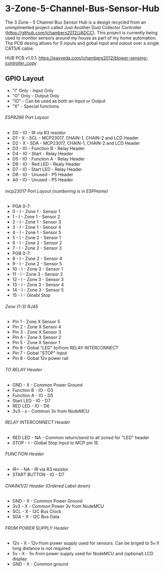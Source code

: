 # 3-Zone-5-Channel-Bus-Sensor-Hub

The 3 Zone - 5 Channel Bus Sensor Hub is a design recycled from an unimplmented project called Just Another Dust Collector Controller (https://github.com/jchambers2012/JADCC).  This project is currently being used to monitor sensors around my house as part of my home automation.  The PCB desing allows for 5 inputs and gobal input and outout over a single CAT5/6 cable.

HUB PCB v1.0.1: https://easyeda.com/jchambers2012/blower-sensing-controller_copy

## GPIO Layout

- "I" Only - Input Only
- "O" Only - Output Only 
- "IO"     - Can be used as both an Input or Output 
- "X"      - Special functions

###### ESP8266 Port Layout
- D0 - IO - IR via R3 resistor
- D1 - X  - SCL        - MCP23017, CHAIN-1, CHAIN-2 and LCD Header
- D2 - X  - SDA        - MCP23017, CHAIN-1, CHAIN-2 and LCD Header
- D3 - IO - Function B - Relay Header
- D4 - IO - Start      - Relay Header
- D5 - IO - Function A - Relay Header
- D6 - IO - Red LED    - Realy Header
- D7 - IO - Start LED  - Relay Header
- D8 - IO - Unused     - P5 Header
- A0 - IO - Unused     - P5 Header

###### mcp23017 Port Layout (numbering is in ESPHome)
- PGA 0-7:
-  0 - I  - Zone 1 - Sensor 1
-  1 - I  - Zone 1 - Sensor 2
-  2 - I  - Zone 1 - Sensor 3
-  3 - I  - Zone 1 - Sensor 4
-  4 - I  - Zone 1 - Sensor 5 
-  5 - I  - Zone 2 - Sensor 1
-  6 - I  - Zone 2 - Sensor 2
-  7 - I  - Zone 2 - Sensor 3
- PGB 0-7:
-  8 - I  - Zone 2 - Sensor 4
-  9 - I  - Zone 2 - Sensor 5
- 10 - I  - Zone 3 - Sensor 1
- 11 - I  - Zone 3 - Sensor 2
- 12 - I  - Zone 3 - Sensor 3
- 13 - I  - Zone 3 - Sensor 4
- 14 - I  - Zone 3 - Sensor 5
- 15 - I  - Gloabl Stop

###### Zone (1-3) RJ45
- Pin 1 - Zone X Sensor 5
- Pin 2 - Zone X Sensor 4
- Pin 3 - Zone X Sensor 3
- Pin 4 - Zone X Sensor 2
- Pin 5 - Zone X Sensor 1
- Pin 6 - Gobal "LED" to/from RELAY INTERCONNECT
- Pin 7 - Gobal "STOP" Input
- Pin 8 - Gobal 12v power rail

###### TO RELAY Header
- GND        - X - Common Power Ground
- Function B - IO - D3
- Function A - IO - D5
- Start LED  - IO - D7
- RED LED    - IO - D6
- 3v3        - x  - Common 3v from NodeMCU

###### RELAY INTERCONNECT Header
- RED LED - NA - Common return/send to all zoned for "LED" header
- STOP    - I  - Global Stop Input to MCP pin 15

###### FUNCTION Header
- IR+          - NA - IR via R3 resistor
- START BUTTON - IO - D7

###### CHAIN(1/2) Header (Ordered Label down)
- GND - X - Common Power Ground
- 3v3 - X - Common Power 3v from NodeMCU
- SCL - X - I2C Bus Clock
- SDA - X - I2C Bus Data

###### FROM POWER SUPPLY Header
- 12v - X - 12v from power supply used for sensors.  Can be briged to 5v if long distance is not required
- 5v  - X - 5v from power supply used for NodeMCU and (optional) LCD display
- GND - X - Common ground

